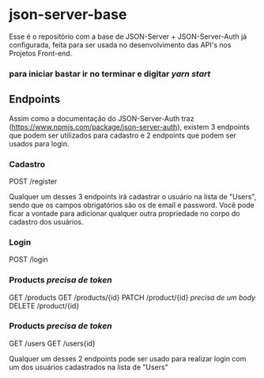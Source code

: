 # json-server-base

Esse é o repositório com a base de JSON-Server + JSON-Server-Auth já configurada, feita para ser usada no desenvolvimento das API's nos Projetos Front-end.

### para iniciar bastar ir no terminar e digitar *yarn start*


## Endpoints

Assim como a documentação do JSON-Server-Auth traz (https://www.npmjs.com/package/json-server-auth), existem 3 endpoints que podem ser utilizados para cadastro e 2 endpoints que podem ser usados para login.

### Cadastro

POST /register <br/>



Qualquer um desses 3 endpoints irá cadastrar o usuário na lista de "Users", sendo que os campos obrigatórios são os de email e password.
Você pode ficar a vontade para adicionar qualquer outra propriedade no corpo do cadastro dos usuários.


### Login

POST /login <br/>

### Products *precisa de token*
GET /products 
GET /products/{id}
PATCH /product/{id} *precisa de um body*
DELETE /product/{id}

### Products *precisa de token*
GET /users
GET /users{id}




Qualquer um desses 2 endpoints pode ser usado para realizar login com um dos usuários cadastrados na lista de "Users"
